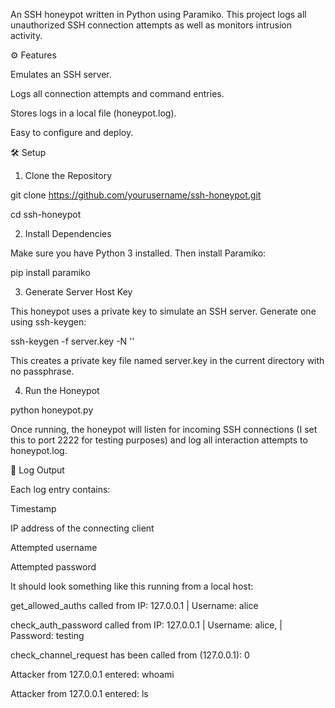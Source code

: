 An SSH honeypot written in Python using Paramiko. This project logs all unauthorized SSH connection attempts as well as monitors intrusion activity.

⚙️ Features

Emulates an SSH server.

Logs all connection attempts and command entries.

Stores logs in a local file (honeypot.log).

Easy to configure and deploy.

🛠 Setup

1. Clone the Repository
   
git clone https://github.com/yourusername/ssh-honeypot.git

cd ssh-honeypot

2. Install Dependencies
   
Make sure you have Python 3 installed. Then install Paramiko:

pip install paramiko

3. Generate Server Host Key

This honeypot uses a private key to simulate an SSH server. Generate one using ssh-keygen:

ssh-keygen -f server.key -N ''

This creates a private key file named server.key in the current directory with no passphrase.

4. Run the Honeypot
   
python honeypot.py

Once running, the honeypot will listen for incoming SSH connections (I set this to port 2222 for testing purposes) and log all interaction attempts to honeypot.log.

📄 Log Output

Each log entry contains:

Timestamp

IP address of the connecting client

Attempted username

Attempted password

It should look something like this running from a local host:

get_allowed_auths called from IP: 127.0.0.1 | Username: alice

check_auth_password called from IP: 127.0.0.1 | Username: alice, | Password: testing

check_channel_request has been called from (127.0.0.1): 0

Attacker from 127.0.0.1 entered: whoami

Attacker from 127.0.0.1 entered: ls


